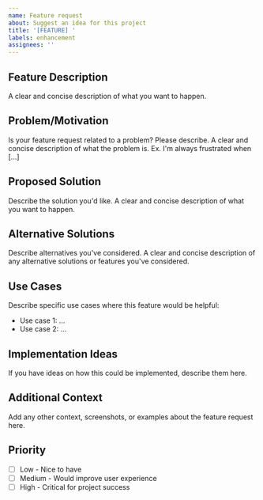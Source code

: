 ```yaml
---
name: Feature request
about: Suggest an idea for this project
title: '[FEATURE] '
labels: enhancement
assignees: ''
---
```


## Feature Description
A clear and concise description of what you want to happen.

## Problem/Motivation
Is your feature request related to a problem? Please describe.
A clear and concise description of what the problem is. Ex. I'm always frustrated when [...]

## Proposed Solution
Describe the solution you'd like.
A clear and concise description of what you want to happen.

## Alternative Solutions
Describe alternatives you've considered.
A clear and concise description of any alternative solutions or features you've considered.

## Use Cases
Describe specific use cases where this feature would be helpful:
- Use case 1: ...
- Use case 2: ...

## Implementation Ideas
If you have ideas on how this could be implemented, describe them here.

## Additional Context
Add any other context, screenshots, or examples about the feature request here.

## Priority
- [ ] Low - Nice to have
- [ ] Medium - Would improve user experience  
- [ ] High - Critical for project success